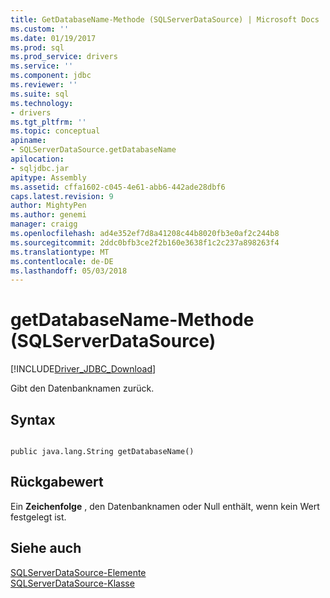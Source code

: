 ```yaml
---
title: GetDatabaseName-Methode (SQLServerDataSource) | Microsoft Docs
ms.custom: ''
ms.date: 01/19/2017
ms.prod: sql
ms.prod_service: drivers
ms.service: ''
ms.component: jdbc
ms.reviewer: ''
ms.suite: sql
ms.technology:
- drivers
ms.tgt_pltfrm: ''
ms.topic: conceptual
apiname:
- SQLServerDataSource.getDatabaseName
apilocation:
- sqljdbc.jar
apitype: Assembly
ms.assetid: cffa1602-c045-4e61-abb6-442ade28dbf6
caps.latest.revision: 9
author: MightyPen
ms.author: genemi
manager: craigg
ms.openlocfilehash: ad4e352ef7d8a41208c44b8020fb3e0af2c244b8
ms.sourcegitcommit: 2ddc0bfb3ce2f2b160e3638f1c2c237a898263f4
ms.translationtype: MT
ms.contentlocale: de-DE
ms.lasthandoff: 05/03/2018
---
```

# <a name="getdatabasename-method-sqlserverdatasource"></a>getDatabaseName-Methode (SQLServerDataSource)
[!INCLUDE[Driver_JDBC_Download](../../../includes/driver_jdbc_download.md)]

  Gibt den Datenbanknamen zurück.  
  
## <a name="syntax"></a>Syntax  
  
```  
  
public java.lang.String getDatabaseName()  
```  
  
## <a name="return-value"></a>Rückgabewert  
 Ein **Zeichenfolge** , den Datenbanknamen oder Null enthält, wenn kein Wert festgelegt ist.  
  
## <a name="see-also"></a>Siehe auch  
 [SQLServerDataSource-Elemente](../../../connect/jdbc/reference/sqlserverdatasource-members.md)   
 [SQLServerDataSource-Klasse](../../../connect/jdbc/reference/sqlserverdatasource-class.md)  
  
  
